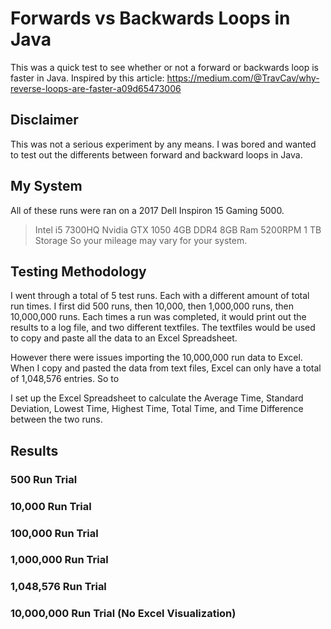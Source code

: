 # Forwards vs Backwards Loops in Java
This was a quick test to see whether or not a forward or backwards loop is faster in Java. Inspired by this article: https://medium.com/@TravCav/why-reverse-loops-are-faster-a09d65473006

## Disclaimer

This was not a serious experiment by any means. I was bored and wanted to test out the differents between forward and backward loops in Java.

## My System

All of these runs were ran on a 2017 Dell Inspiron 15 Gaming 5000.
> Intel i5 7300HQ
> Nvidia GTX 1050 4GB
> DDR4 8GB Ram
> 5200RPM 1 TB Storage
So your mileage may vary for your system.

## Testing Methodology

I went through a total of 5 test runs. Each with a different amount of total run times. I first did 500 runs, then 10,000, then 1,000,000 runs, then 10,000,000 runs. Each times a run was completed, it would print out the results to a log file, and two different textfiles. The textfiles would be used to copy and paste all the data to an Excel Spreadsheet. 

However there were issues importing the 10,000,000 run data to Excel. When I copy and pasted the data from text files, Excel can only have a total of 1,048,576 entries. So to 

I set up the Excel Spreadsheet to calculate the Average Time, Standard Deviation, Lowest Time, Highest Time, Total Time, and Time Difference between the two runs.

## Results

### 500 Run Trial



### 10,000 Run Trial



### 100,000 Run Trial



### 1,000,000 Run Trial



### 1,048,576 Run Trial



### 10,000,000 Run Trial (No Excel Visualization)

